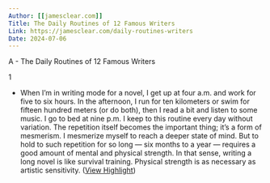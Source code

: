 ```yaml
---
Author: [[jamesclear.com]]
Title: The Daily Routines of 12 Famous Writers
Link: https://jamesclear.com/daily-routines-writers
Date: 2024-07-06
---
```

A - The Daily Routines of 12 Famous Writers

1
- When I’m in writing mode for a novel, I get up at four a.m. and work for five to six hours. In the afternoon, I run for ten kilometers or swim for fifteen hundred meters (or do both), then I read a bit and listen to some music. I go to bed at nine p.m.
  I keep to this routine every day without variation. The repetition itself becomes the important thing; it’s a form of mesmerism. I mesmerize myself to reach a deeper state of mind.
  But to hold to such repetition for so long — six months to a year — requires a good amount of mental and physical strength. In that sense, writing a long novel is like survival training. Physical strength is as necessary as artistic sensitivity. ([View Highlight](https://instapaper.com/read/1453490337/17761494))
